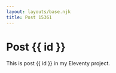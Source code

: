 ```yaml
---
layout: layouts/base.njk
title: Post 15361
---
```


# Post {{ id }}

This is post {{ id }} in my Eleventy project.
